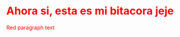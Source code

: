 <h1 style="color:red;"> Ahora si, esta es mi bitacora jeje </h1>
<p style="color:red;">Red paragraph text</p>
